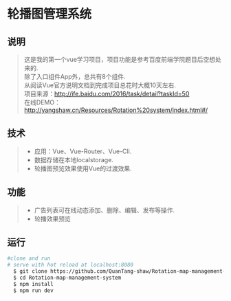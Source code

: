 轮播图管理系统
====

## 说明
> 这是我的第一个vue学习项目，项目功能是参考百度前端学院题目后空想处来的.</br>
>除了入口组件App外，总共有8个组件.</br>
>从阅读Vue官方说明文档到完成项目总花时大概10天左右.</br> 
>项目来源：http://ife.baidu.com/2016/task/detail?taskId=50 </br>
>在线DEMO：http://yangshaw.cn/Resources/Rotation%20system/index.html#/

## 技术
>* 应用：Vue、Vue-Router、Vue-Cli.
>* 数据存储在本地localstorage.
>* 轮播图预览效果使用Vue的过渡效果.

## 功能
>* 广告列表可在线动态添加、删除、编辑、发布等操作.
>* 轮播效果预览


## 运行

``` bash
#clone and run
# serve with hot reload at localhost:8080
  $ git clone https://github.com/QuanTang-shaw/Rotation-map-management-system
  $ cd Rotation-map-management-system
  $ npm install
  $ npm run dev
```
